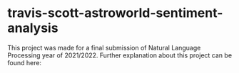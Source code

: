 # travis-scott-astroworld-sentiment-analysis

This project was made for a final submission of Natural Language Processing year of 2021/2022.
Further explanation about this project can be found here:
